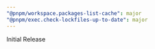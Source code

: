 ```yaml
---
"@pnpm/workspace.packages-list-cache": major
"@pnpm/exec.check-lockfiles-up-to-date": major
---
```


Initial Release
